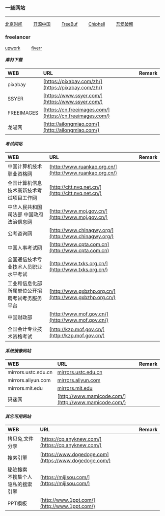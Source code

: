 ### 一些网站
***
[北京时间](http://www.bjtime.cn)     &emsp;&emsp;
[开源中国](http://www.oschina.net)   &emsp;&emsp;
[FreeBuf](http://www.freebuf.com)   &emsp;&emsp;
[Chiphell](http://www.chiphell.com)  &emsp;&emsp;
[吾爱破解](http://www.52pojie.cn)   &emsp;&emsp;
### freelancer
[upwork](http://www.upwork.com)   &emsp;&emsp;
[fiverr](http://www.fiverr.com)   &emsp;&emsp;

####   *素材下载*

|WEB|URL|Remark|
|:---|:---|:---|
|pixabay|[https://pixabay.com/zh/](https://pixabay.com/zh/)||
|SSYER|[https://www.ssyer.com/](https://www.ssyer.com/)||
|FREEIMAGES|[https://cn.freeimages.com/](https://cn.freeimages.com/)||
|龙喵网|[http://ailongmiao.com/](http://ailongmiao.com/)||

#### *考试网站*

|WEB|URL|Remark|
|:---|:---|:---|
|中国计算机技术职业资格网|[http://www.ruankao.org.cn/](http://www.ruankao.org.cn/)||
|全国计算机信息技术高新技术考试项目工作网|[http://citt.nvq.net.cn/](http://citt.nvq.net.cn/)||
|中华人民共和国司法部 中国政府法治信息网|[http://www.moj.gov.cn/](http://www.moj.gov.cn/)|| 
|公考咨询网|[http://www.chinagwy.org/](http://www.chinagwy.org/)||
|中国人事考试网|[http://www.cpta.com.cn](http://www.cpta.com.cn)||
|全国通信技术专业技术人员职业水平考试|[http://www.txks.org.cn/](http://www.txks.org.cn/)||
|工业和信息化部所属单位公开招聘考试考务服务平台|[http://www.gxbzhp.org.cn/](http://www.gxbzhp.org.cn/)||
|中国财政部|[http://www.mof.gov.cn/](http://www.mof.gov.cn/)||
|全国会计专业技术资格考试|[http://kzp.mof.gov.cn/](http://kzp.mof.gov.cn/)||

#### *系统镜像网站*

|WEB|URL|Remark|
|:---|:---|:---|
|mirrors.ustc.edu.cn|[mirrors.ustc.edu.cn](https://mirrors.ustc.edu.cn/)||
|mirrors.aliyun.com|[mirrors.aliyun.com](http://mirrors.aliyun.com)||
|mirrors.mit.edu|[mirrors.mit.edu](http://mirrors.mit.edu)||
|码迷网|[http://www.mamicode.com/](http://www.mamicode.com/)||

#### *其它可用网站*

|WEB|URL|Remark|
|:---|:---|:---|
|拷贝兔,文件分享|[https://cp.anyknew.com/](https://cp.anyknew.com/)||
|搜索引擎|[https://www.dogedoge.com](https://www.dogedoge.com/)||
|秘迹搜索<br>不搜集个人隐私的搜索引擎|[https://mijisou.com/](https://mijisou.com/)||
|PPT模板|[http://www.1ppt.com/](http://www.1ppt.com/)||

